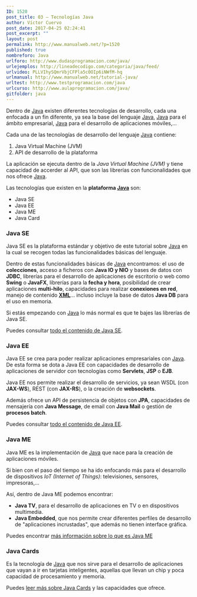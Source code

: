 ```yaml
---
ID: 1520
post_title: 03 – Tecnologías Java
author: Víctor Cuervo
post_date: 2017-04-25 02:24:41
post_excerpt: ""
layout: post
permalink: http://www.manualweb.net/?p=1520
published: true
nombreforo: Java
urlforo: http://www.dudasprogramacion.com/java/
urlejemplos: http://lineadecodigo.com/categoria/java/feed/
urlvideo: PLLVIhySQmrVbjCFPla5c0OIp6iNWfM-hq
urlmanual: http://www.manualweb.net/tutorial-java/
urltest: http://www.testprogramacion.com/java
urlcurso: http://www.aulaprogramacion.com/java/
gitfolder: java
---
```

Dentro de [Java][1] existen diferentes tecnologías de desarrollo, cada una enfocada a un fin diferente, ya sea la base del lenguaje [Java][1], [Java][1] para el ámbito empresarial, [Java][1] para el desarrollo de aplicaciones móviles,...

Cada una de las tecnologías de desarrollo del lenguaje [Java][1] contiene:

1.  Java Virtual Machine (JVM)
2.  API de desarrollo de la plataforma

La aplicación se ejecuta dentro de la *Java Virtual Machine (JVM)* y tiene capacidad de accerder al API, que son las librerías con funcionalidades que nos ofrece [Java][1].

Las tecnologías que existen en la **plataforma [Java][1]** son:

*   Java SE
*   Java EE
*   Java ME
*   Java Card

### Java SE

Java SE es la plataforma estándar y objetivo de este tutorial sobre [Java][1] en la cual se recogen todas las funcionalidades básicas del lenguaje.

Dentro de estas funcionalidades básicas de [Java][1] encontramos: el uso de **colecciones**, acceso a ficheros con **Java IO y NIO** y bases de datos con **JDBC**, librerías para el desarrollo de aplicaciones de escritorio o web como **Swing** o **JavaFX**, librerías para la **fecha y hora**, posibilidad de crear aplicaciones **multi-hilo**, capacidades para realizar **conexiones en red**, manejo de contenido **[XML][2]**... incluso incluye la base de datos **Java DB** para el uso en memoria.

Si estás empezando con [Java][1] lo más normal es que te bajes las librerías de Java SE.

Puedes consultar [todo el contenido de Java SE][3].

### Java EE

Java EE se crea para poder realizar aplicaciones empresariales con [Java][1]. De esta forma se dota a Java EE con capacidades de desarrollo de aplicaciones de servidor con tecnologías como **Servlets**, **JSP** o **EJB**.

Java EE nos permite realizar el desarrollo de servicios, ya sean WSDL (con **JAX-WS**), REST (con **JAX-RS**), o la creación de **websockets**.

Además ofrece un API de persistencia de objetos con **JPA**, capacidades de mensajería con **Java Message**, de email con **Java Mail** o gestión de **procesos batch**.

Puedes consultar [todo el contenido de Java EE][4].

### Java ME

Java ME es la implementación de [Java][1] que nace para la creación de aplicaciones móviles.

Si bien con el paso del tiempo se ha ido enfocando más para el desarrollo de dispositivos *IoT (Internet of Things)*: televisiones, sensores, impresoras,...

Así, dentro de Java ME podemos encontrar:

*   **Java TV**, para el desarrollo de aplicaciones en TV o en dispositivos multimedia.
*   **Java Embedded**, que nos permite crear diferentes perfiles de desarrollo de "aplicaciones incrustadas", que además no tienen interface gráfica.

Puedes encontrar [más información sobre lo que es Java ME][5]

### Java Cards

Es la tecnología de [Java][1] que nos sirve para el desarrollo de aplicaciones que vayan a ir en tarjetas inteligentes, aquellas que llevan un chip y poca capacidad de procesamiento y memoria.

Puedes [leer más sobre Java Cards][6] y las capacidades que ofrece.

 [1]: http://www.manualweb.net/tutorial-java/ "Manual Java"
 [2]: http://www.manualweb.net/tutorial-xml/
 [3]: http://www.oracle.com/technetwork/java/javase/tech/index.html
 [4]: http://www.oracle.com/technetwork/java/javaee/tech/index.html
 [5]: http://www.oracle.com/technetwork/java/embedded/javame/index.html
 [6]: http://www.oracle.com/technetwork/java/embedded/javacard/documentation/index.html
